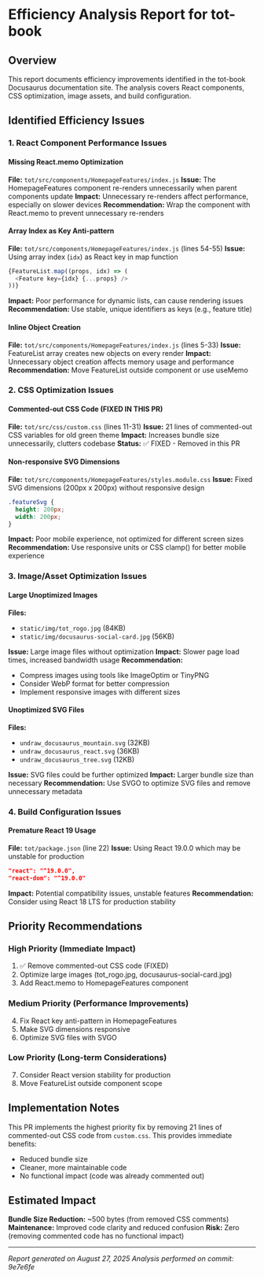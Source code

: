 # Efficiency Analysis Report for tot-book

## Overview
This report documents efficiency improvements identified in the tot-book Docusaurus documentation site. The analysis covers React components, CSS optimization, image assets, and build configuration.

## Identified Efficiency Issues

### 1. React Component Performance Issues

#### Missing React.memo Optimization
**File:** `tot/src/components/HomepageFeatures/index.js`
**Issue:** The HomepageFeatures component re-renders unnecessarily when parent components update
**Impact:** Unnecessary re-renders affect performance, especially on slower devices
**Recommendation:** Wrap the component with React.memo to prevent unnecessary re-renders

#### Array Index as Key Anti-pattern
**File:** `tot/src/components/HomepageFeatures/index.js` (lines 54-55)
**Issue:** Using array index (`idx`) as React key in map function
```javascript
{FeatureList.map((props, idx) => (
  <Feature key={idx} {...props} />
))}
```
**Impact:** Poor performance for dynamic lists, can cause rendering issues
**Recommendation:** Use stable, unique identifiers as keys (e.g., feature title)

#### Inline Object Creation
**File:** `tot/src/components/HomepageFeatures/index.js` (lines 5-33)
**Issue:** FeatureList array creates new objects on every render
**Impact:** Unnecessary object creation affects memory usage and performance
**Recommendation:** Move FeatureList outside component or use useMemo

### 2. CSS Optimization Issues

#### Commented-out CSS Code (FIXED IN THIS PR)
**File:** `tot/src/css/custom.css` (lines 11-31)
**Issue:** 21 lines of commented-out CSS variables for old green theme
**Impact:** Increases bundle size unnecessarily, clutters codebase
**Status:** ✅ FIXED - Removed in this PR

#### Non-responsive SVG Dimensions
**File:** `tot/src/components/HomepageFeatures/styles.module.css`
**Issue:** Fixed SVG dimensions (200px x 200px) without responsive design
```css
.featureSvg {
  height: 200px;
  width: 200px;
}
```
**Impact:** Poor mobile experience, not optimized for different screen sizes
**Recommendation:** Use responsive units or CSS clamp() for better mobile experience

### 3. Image/Asset Optimization Issues

#### Large Unoptimized Images
**Files:** 
- `static/img/tot_rogo.jpg` (84KB)
- `static/img/docusaurus-social-card.jpg` (56KB)

**Issue:** Large image files without optimization
**Impact:** Slower page load times, increased bandwidth usage
**Recommendation:** 
- Compress images using tools like ImageOptim or TinyPNG
- Consider WebP format for better compression
- Implement responsive images with different sizes

#### Unoptimized SVG Files
**Files:**
- `undraw_docusaurus_mountain.svg` (32KB)
- `undraw_docusaurus_react.svg` (36KB)
- `undraw_docusaurus_tree.svg` (12KB)

**Issue:** SVG files could be further optimized
**Impact:** Larger bundle size than necessary
**Recommendation:** Use SVGO to optimize SVG files and remove unnecessary metadata

### 4. Build Configuration Issues

#### Premature React 19 Usage
**File:** `tot/package.json` (line 22)
**Issue:** Using React 19.0.0 which may be unstable for production
```json
"react": "^19.0.0",
"react-dom": "^19.0.0"
```
**Impact:** Potential compatibility issues, unstable features
**Recommendation:** Consider using React 18 LTS for production stability

## Priority Recommendations

### High Priority (Immediate Impact)
1. ✅ Remove commented-out CSS code (FIXED)
2. Optimize large images (tot_rogo.jpg, docusaurus-social-card.jpg)
3. Add React.memo to HomepageFeatures component

### Medium Priority (Performance Improvements)
4. Fix React key anti-pattern in HomepageFeatures
5. Make SVG dimensions responsive
6. Optimize SVG files with SVGO

### Low Priority (Long-term Considerations)
7. Consider React version stability for production
8. Move FeatureList outside component scope

## Implementation Notes

This PR implements the highest priority fix by removing 21 lines of commented-out CSS code from `custom.css`. This provides immediate benefits:
- Reduced bundle size
- Cleaner, more maintainable code
- No functional impact (code was already commented out)

## Estimated Impact

**Bundle Size Reduction:** ~500 bytes (from removed CSS comments)
**Maintenance:** Improved code clarity and reduced confusion
**Risk:** Zero (removing commented code has no functional impact)

---

*Report generated on August 27, 2025*
*Analysis performed on commit: 9e7e6fe*
